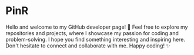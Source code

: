 # PinR
Hello and welcome to my GitHub developer page! 🌟 Feel free to explore my repositories and projects, where I showcase my passion for coding and problem-solving. I hope you find something interesting and inspiring here. Don't hesitate to connect and collaborate with me. Happy coding! ✨
